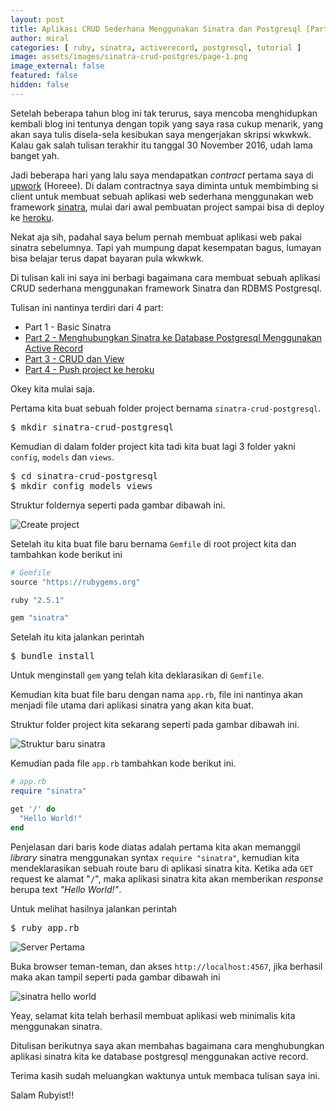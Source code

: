 ```yaml
---
layout: post
title: Aplikasi CRUD Sederhana Menggunakan Sinatra dan Postgresql [Part 1]
author: miral
categories: [ ruby, sinatra, activerecord, postgresql, tutorial ]
image: assets/images/sinatra-crud-postgres/page-1.png
image_external: false
featured: false
hidden: false
---
```


Setelah beberapa tahun blog ini tak terurus, saya mencoba menghidupkan kembali blog ini tentunya dengan topik yang saya rasa cukup menarik, yang akan saya tulis disela-sela kesibukan saya mengerjakan skripsi wkwkwk. Kalau gak salah tulisan terakhir itu tanggal 30 November 2016, udah lama banget yah.

Jadi beberapa hari yang lalu saya mendapatkan _contract_ pertama saya di [upwork](https://www.upwork.com/o/profiles/users/_~01c156fb88f920717c/) (Horeee). 
Di dalam contractnya saya diminta untuk membimbing si client untuk membuat sebuah aplikasi web sederhana menggunakan web framework [sinatra](http://sinatrarb.com), mulai dari awal pembuatan project sampai bisa di deploy ke [heroku](https://sinatra-crud-postgresql.herokuapp.com). 

Nekat aja sih, padahal saya belum pernah membuat aplikasi web pakai sinatra sebelumnya. 
Tapi yah mumpung dapat kesempatan bagus, lumayan bisa belajar terus dapat bayaran pula wkwkwk.

Di tulisan kali ini saya ini berbagi bagaimana cara membuat sebuah aplikasi CRUD sederhana menggunakan framework Sinatra dan RDBMS Postgresql.

Tulisan ini nantinya terdiri dari 4 part:
+ Part 1 - Basic Sinatra
+ [Part 2 - Menghubungkan Sinatra ke Database Postgresql Menggunakan Active Record](/2018/10/27/aplikasi-crud-sederhana-menggunakan-sinatra-dan-postgresql-part-2)
+ [Part 3 - CRUD dan View](/2018/11/02/aplikasi-crud-sederhana-menggunakan-sinatra-dan-postgresql-part-3)
+ [Part 4 - Push project ke heroku](http://localhost:4000/2018/11/09/aplikasi-crud-sederhana-menggunakan-sinatra-dan-postgresql-part-4-end)

Okey kita mulai saja.

Pertama kita buat sebuah folder project bernama `sinatra-crud-postgresql`. 

<pre>$ mkdir sinatra-crud-postgresql</pre>

Kemudian di dalam folder project kita tadi kita buat lagi 3 folder yakni `config`, `models` dan `views`. 

<pre>
$ cd sinatra-crud-postgresql
$ mkdir config models views
</pre>
Struktur foldernya seperti pada gambar dibawah ini.

![Create project]({{site.url}}/assets/images/sinatra-crud-postgres/Screenshot_2018-10-25_23-09-41.png)

Setelah itu kita buat file baru bernama `Gemfile` di root project kita dan tambahkan kode berikut ini

```ruby
# Gemfile
source "https://rubygems.org"

ruby "2.5.1"

gem "sinatra"
```

Setelah itu kita jalankan perintah
<pre>$ bundle install</pre>
Untuk menginstall `gem` yang telah kita deklarasikan di `Gemfile`.

Kemudian kita buat file baru dengan nama `app.rb`, file ini nantinya akan menjadi file utama dari aplikasi sinatra yang akan kita buat.

Struktur folder project kita sekarang seperti pada gambar dibawah ini.

![Struktur baru sinatra]({{site.url}}/assets/images/sinatra-crud-postgres/Screenshot_2018-10-26_05-26-09.png)

Kemudian pada file `app.rb` tambahkan kode berikut ini.

```ruby
# app.rb
require "sinatra"

get '/' do
  "Hello World!"
end
```
Penjelasan dari baris kode diatas adalah pertama kita akan memanggil _library_ sinatra menggunakan syntax `require "sinatra"`, kemudian kita mendeklarasikan sebuah route baru di aplikasi sinatra kita. Ketika ada `GET` request ke alamat "`/`", maka aplikasi sinatra kita akan memberikan _response_ berupa text _"Hello World!"_.

Untuk melihat hasilnya jalankan perintah
<pre>$ ruby app.rb</pre>

![Server Pertama]({{site.url}}/assets/images/sinatra-crud-postgres/Screenshot_2018-10-25_23-30-52.png)

Buka browser teman-teman, dan akses `http://localhost:4567`, jika berhasil maka akan tampil seperti pada gambar dibawah ini

![sinatra hello world]({{site.url}}/assets/images/sinatra-crud-postgres/Screenshot_2018-10-25_23-31-42.png)

Yeay, selamat kita telah berhasil membuat aplikasi web minimalis kita menggunakan sinatra.

Ditulisan berikutnya saya akan membahas bagaimana cara menghubungkan aplikasi sinatra kita ke database postgresql menggunakan active record.

Terima kasih sudah meluangkan waktunya untuk membaca tulisan saya ini.

Salam Rubyist!!

